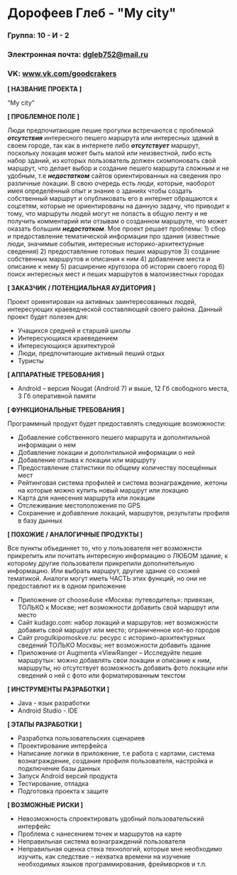 # Дорофеев Глеб - "My city"

### Группа: 10 - И - 2
### Электронная почта: dgleb752@mail.ru
### VK: www.vk.com/goodcrakers


**[ НАЗВАНИЕ ПРОЕКТА ]**

“My city”

**[ ПРОБЛЕМНОЕ ПОЛЕ ]**

Люди предпочитающие пешие прогулки встречаются с проблемой ***отсутствия*** интересного пешего маршрута или интересных зданий в своем городе, так как в интернете либо ***отсутствует*** маршрут, поскольку локация может быть малой или неизвестной, либо есть набор зданий, из которых пользователь должен скомпоновать свой маршрут, что делает выбор и создание пешего маршрута сложным и не удобным, т.е ***недостатком*** сайтов ориентированных на сведения про различные локации. В свою очередь есть люди, которые, наоборот имея определённый опыт и знание о зданиях чтобы создать собственный маршрут и опубликовать его в интернет обращаются к соцсетям, которые не ориентированы на данную задачу, что приводит к тому, что маршруты людей могут не попасть в общую ленту и не получить комментарий или отзывам о созданном маршруте, что может оказать большим ***недостатком***. Мое проект решает проблемы: 1) сбор и предоставление тематической информации про здания (известные люди, значимые события, интересные историко-архитектурные сведения) 2) предоставление готовых пеших маршрутов 3) создание собственных маршрутов и описания к ним 4) добавление места и описание к нему  5) расширение кругозора об истории своего город 6) поиск интересных мест и пеших маршрутов в малоизвестных городах

**[ ЗАКАЗЧИК / ПОТЕНЦИАЛЬНАЯ АУДИТОРИЯ ]**

Проект ориентирован на активных заинтересованных людей, интересующих краеведческой составляющей своего района. Данный проект будет полезен для:
*	Учащихся средней и старшей школы
*	Интересующихся краеведением
*	Интересующихся архитектурой
*	Люди, предпочитающие активный пеший отдых
*	Туристы


**[ АППАРАТНЫЕ ТРЕБОВАНИЯ ]** 

*	Android – версия Nougat (Android 7) и выше, 12 Гб свободного места, 3 Гб оперативной памяти

**[ ФУНКЦИОНАЛЬНЫЕ ТРЕБОВАНИЯ ]**

Программный продукт будет предоставлять следующие возможности:
*	Добавление собственного пешего маршрута и дополнтильной информации о нем
*	Добавление локации и дополнтильной информации о ней
*	Добавление отзыва к локации или маршруту
*	Предоставление статистики по общему количеству посещённых мест
*	Рейтинговая система профилей и система вознаграждение, жетоны на которые можно купить новый маршрут или локацию
*	Карта для нанесения маршрута или локации
*	Отслеживание местоположения по GPS
*	Сохранение и добавление локаций, маршрутов, результаты профиля в базу дынных


**[ ПОХОЖИЕ / АНАЛОГИЧНЫЕ ПРОДУКТЫ ]**

Все пункты объединяет то, что у пользователя нет возможнсти прикрепить или почитать интересную информацию о ЛЮБОМ здание, к которому другие пользователи прикрепили дополнительную информацию. Или выбрать маршрут, другие здание со схожей тематикой. Аналоги могут иметь ЧАСТЬ этих функций, но они не предоставлют их в одном приложение
*	Приложение от choose4use «Москва: путеводитель»: привязан, ТОЛЬКО к Москве; нет возможности добавить свой маршрут или место
*	Сайт kudago.com: набор локаций и маршрутов: нет возможности добавить свой маршрут или место; ограниченное кол-во городов
*	Сайт progulkipomoskve.ru: ресурс с историко-архитектурных сведений ТОЛЬКО Москвы; нет возможности добавить здание
*	Приложение от Augmenta «ViewRanger – Исследуйте пешие маршруты»: можно добавлять свои локации и описание к ним, маршруты, но отсутствует возможность добавить фото локации или сведений о ней с фото или форматированным текстом

**[ ИНСТРУМЕНТЫ РАЗРАБОТКИ ]**

*	Java - язык разработки
*	Android Studio - IDE


**[ ЭТАПЫ РАЗРАБОТКИ ]**

*	Разработка пользовательских сценариев
*	Проектирование интерфейса
*	Написание логики в приложение, т.е работа с картами, система вознаграждение, создание профиля пользователя, настройка и подключение базы данных
*	Запуск Android версий продукта
*	Тестирование, отладка
*	Подготовка проекта к защите


**[ ВОЗМОЖНЫЕ РИСКИ ]**

*	Невозможность спроектировать удобный пользовательский интерфейс
*	Проблема с нанесением точек и маршрутов на карте
*	Неправильная система вознаграждений пользователя
*	Неправильная оценка стека технологий, которые мне необходимо изучить, как следствие – нехватка времени на изучение необходимых языков программирования, фреймворков и т.п.
